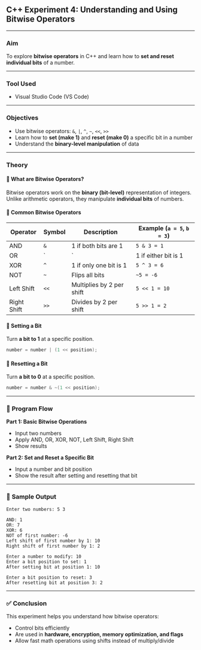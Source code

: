 ##  **C++ Experiment 4: Understanding and Using Bitwise Operators**

---

###  **Aim**

To explore **bitwise operators** in C++ and learn how to **set and reset individual bits** of a number.

---

###  **Tool Used**

* Visual Studio Code (VS Code)

---

###  **Objectives**

* Use bitwise operators: `&`, `|`, `^`, `~`, `<<`, `>>`
* Learn how to **set (make 1)** and **reset (make 0)** a specific bit in a number
* Understand the **binary-level manipulation** of data

---

###  **Theory**

#### 🔹 **What are Bitwise Operators?**

Bitwise operators work on the **binary (bit-level)** representation of integers. Unlike arithmetic operators, they manipulate **individual bits** of numbers.

#### 🔹 **Common Bitwise Operators**

| Operator    | Symbol | Description               | Example (`a = 5`, `b = 3`) |             
| ----------- | ------ | ------------------------- | -------------------------- | 
| AND         | `&`    | 1 if both bits are 1      | `5 & 3 = 1`                |             
| OR          | \`     | \`                        | 1 if either bit is 1       | 
| XOR         | `^`    | 1 if only one bit is 1    | `5 ^ 3 = 6`                |    
| NOT         | `~`    | Flips all bits            | `~5 = -6`                  |             
| Left Shift  | `<<`   | Multiplies by 2 per shift | `5 << 1 = 10`              |              
| Right Shift | `>>`   | Divides by 2 per shift    | `5 >> 1 = 2`               |              

#### 🔹 **Setting a Bit**

Turn **a bit to 1** at a specific position.

```cpp
number = number | (1 << position);
```

#### 🔹 **Resetting a Bit**

Turn **a bit to 0** at a specific position.

```cpp
number = number & ~(1 << position);
```

---

### 🔁 **Program Flow**

**Part 1: Basic Bitwise Operations**

* Input two numbers
* Apply AND, OR, XOR, NOT, Left Shift, Right Shift
* Show results

**Part 2: Set and Reset a Specific Bit**

* Input a number and bit position
* Show the result after setting and resetting that bit

---

### 🧾 **Sample Output**

```
Enter two numbers: 5 3

AND: 1
OR: 7
XOR: 6
NOT of first number: -6
Left shift of first number by 1: 10
Right shift of first number by 1: 2

Enter a number to modify: 10
Enter a bit position to set: 1
After setting bit at position 1: 10

Enter a bit position to reset: 3
After resetting bit at position 3: 2
```

---

### ✅ **Conclusion**

This experiment helps you understand how bitwise operators:

* Control bits efficiently
* Are used in **hardware, encryption, memory optimization, and flags**
* Allow fast math operations using shifts instead of multiply/divide

